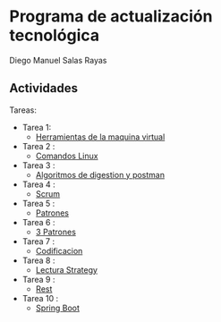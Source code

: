 # Programa de actualización tecnológica
Diego Manuel Salas Rayas
## Actividades
Tareas:
* Tarea 1:
  * [Herramientas de la maquina virtual](https://github.com/dmsalasr/Programa-de-actualizaci-n-tecnol-gica/blob/main/Tareas/Herramientas-de-la-maquina-virtual.md)
* Tarea 2 :
  * [Comandos Linux](https://github.com/dmsalasr/Programa-de-actualizaci-n-tecnol-gica/blob/main/Tareas/tarea2.md)
* Tarea 3 :
  * [Algoritmos de digestion y postman](https://github.com/dmsalasr/Programa-de-actualizaci-n-tecnol-gica/blob/main/Tareas/tarea3.md)
* Tarea 4 :
  * [Scrum](https://github.com/dmsalasr/Programa-de-actualizaci-n-tecnol-gica/blob/main/Tareas/SCRUM.md)
* Tarea 5 :
  * [Patrones](https://github.com/dmsalasr/Programa-de-actualizaci-n-tecnol-gica/blob/main/Tareas/Patrones.md)
* Tarea 6 :
  * [3 Patrones](https://github.com/dmsalasr/Programa-de-actualizaci-n-tecnol-gica/blob/main/Tareas/3%20patrones.md)
* Tarea 7 :
  * [Codificacion](https://github.com/dmsalasr/Programa-de-actualizaci-n-tecnol-gica/blob/main/Tareas/tarea7.md)
* Tarea 8 :
  * [Lectura Strategy](https://github.com/dmsalasr/Programa-de-actualizaci-n-tecnol-gica/blob/main/Tareas/Strategy.md)
* Tarea 9 :
  * [Rest](https://github.com/dmsalasr/Programa-de-actualizaci-n-tecnol-gica/blob/main/Tareas/Rest.md)
 * Tarea 10 :
   * [Spring Boot](https://github.com/dmsalasr/Programa-de-actualizaci-n-tecnol-gica/blob/main/Tareas/Spring-Boot.md)
